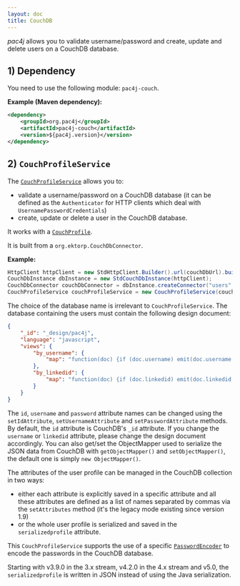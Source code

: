 ```yaml
---
layout: doc
title: CouchDB
---
```


*pac4j* allows you to validate username/password and create, update and delete users on a CouchDB database.

## 1) Dependency

You need to use the following module: `pac4j-couch`.

**Example (Maven dependency):**

```xml
<dependency>
    <groupId>org.pac4j</groupId>
    <artifactId>pac4j-couch</artifactId>
    <version>${pac4j.version}</version>
</dependency>
```

## 2) `CouchProfileService`

The [`CouchProfileService`](https://github.com/pac4j/pac4j/blob/master/pac4j-couch/src/main/java/org/pac4j/couch/profile/service/CouchProfileService.java) allows you to:

- validate a username/password on a CouchDB database (it can be defined as the `Authenticator` for HTTP clients which deal with `UsernamePasswordCredentials`)
- create, update or delete a user in the CouchDB database.

It works with a [`CouchProfile`](https://github.com/pac4j/pac4j/blob/master/pac4j-couch/src/main/java/org/pac4j/couch/profile/CouchProfile.java).

It is built from a `org.ektorp.CouchDbConnector`.

**Example:**

```java
HttpClient httpClient = new StdHttpClient.Builder().url(couchDbUrl).build();
CouchDbInstance dbInstance = new StdCouchDbInstance(httpClient);
CouchDbConnector couchDbConnector = dbInstance.createConnector("users", true);
CouchProfileService couchProfileService = new CouchProfileService(couchDbConnector);
```

The choice of the database name is irrelevant to `CouchProfileService`. The database containing the users must contain the following design document:

```json
{
	"_id": "_design/pac4j",
	"language": "javascript",
	"views": {
		"by_username": {
			"map": "function(doc) {if (doc.username) emit(doc.username, doc);}"
		},
		"by_linkedid": {
			"map": "function(doc) {if (doc.linkedid) emit(doc.linkedid, doc);}"
		}
	}
}
```

The `id`, `username` and `password` attribute names can be changed using the `setIdAttribute`, `setUsernameAttribute` and `setPasswordAttribute` methods. By default, the `id` attribute is CouchDB's `_id` attribute. If you change the `username` or `linkedid` attribute, please change the design document accordingly. You can also get/set the ObjectMapper used to serialize the JSON data from CouchDB with `getObjectMapper()` and `setObjectMapper()`, the default one is simply `new ObjectMapper()`.

The attributes of the user profile can be managed in the CouchDB collection in two ways:

- either each attribute is explicitly saved in a specific attribute and all these attributes are defined as a list of names separated by commas via the `setAttributes` method (it's the legacy mode existing since version 1.9)
- or the whole user profile is serialized and saved in the `serializedprofile` attribute.

This `CouchProfileService` supports the use of a specific [`PasswordEncoder`](authenticators.html#passwordencoder) to encode the passwords in the CouchDB database.

<div class="warning"><i class="fa fa-exclamation-triangle fa-2x" aria-hidden="true"></i> Starting with v3.9.0 in the 3.x stream, v4.2.0 in the 4.x stream and v5.0, the <code>serializedprofile</code> is written in JSON instead of using the Java serialization.</div>
